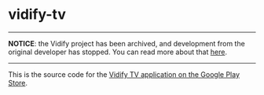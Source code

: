 # vidify-tv

---

**NOTICE**: the Vidify project has been archived, and development from the original developer has stopped. You can read more about that [here](https://vidify.org/blog/archived).

---

This is the source code for the [Vidify TV application on the Google Play Store](https://play.google.com/store/apps/details?id=com.glowapps.vidify).
